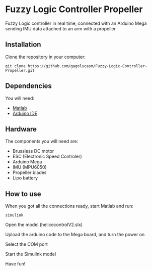 # Fuzzy Logic Controller Propeller

Fuzzy Logic controller in real time, connected with an Arduino Mega sending IMU data attached to an arm with a propeller

## Installation

Clone the repository in your computer:

`git clone https://github.com/gagolucasm/Fuzzy-Logic-Controller-Propeller.git`

## Dependencies

You will need:

* [Matlab](https://es.mathworks.com/products/matlab.html)
* [Arduino IDE](https://www.arduino.cc/)

## Hardware

The components you will need are:

* Brussless DC motor
* ESC (Electronic Speed Controler)
* Arduino Mega
* IMU (MPU6050)
* Propeller blades
* Lipo battery

## How to use

When you got all the connections ready, start Matlab and run:

`simulink`

Open the model (helicecontrolV2.slx)

Upload the arduino code to the Mega board, and turn the power on

Select the COM port

Start the Simulink model

Have fun!
